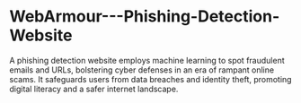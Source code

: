 # WebArmour---Phishing-Detection-Website
 A phishing detection website employs machine learning to spot fraudulent emails and URLs, bolstering cyber defenses in an era of rampant online scams. It safeguards users from data breaches and identity theft, promoting digital literacy and a safer internet landscape.
